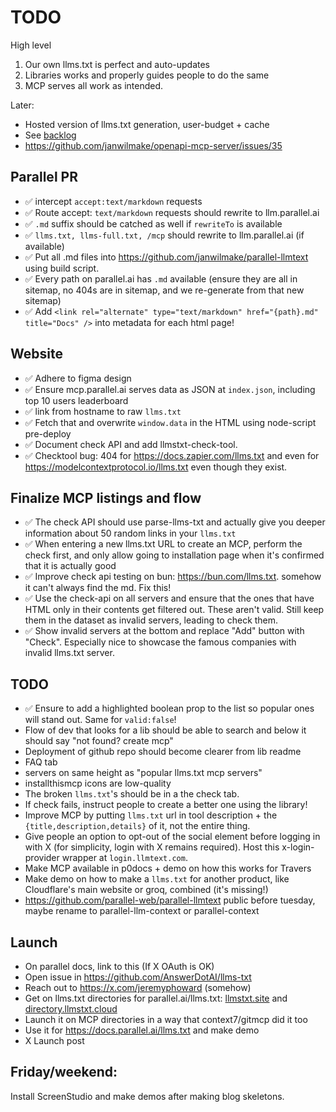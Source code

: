 # TODO

High level

1. Our own llms.txt is perfect and auto-updates
2. Libraries works and properly guides people to do the same
3. MCP serves all work as intended.

Later:

- Hosted version of llms.txt generation, user-budget + cache
- See [backlog](BACKLOG.md)
- https://github.com/janwilmake/openapi-mcp-server/issues/35

## Parallel PR

- ✅ intercept `accept:text/markdown` requests
- ✅ Route accept: `text/markdown` requests should rewrite to llm.parallel.ai
- ✅ `.md` suffix should be catched as well if `rewriteTo` is available
- ✅ `llms.txt, llms-full.txt, /mcp` should rewrite to llm.parallel.ai (if available)
- ✅ Put all .md files into https://github.com/janwilmake/parallel-llmtext using build script.
- ✅ Every path on parallel.ai has `.md` available (ensure they are all in sitemap, no 404s are in sitemap, and we re-generate from that new sitemap)
- ✅ Add `<link rel="alternate" type="text/markdown" href="{path}.md" title="Docs" />` into metadata for each html page!

## Website

- ✅ Adhere to figma design
- ✅ Ensure mcp.parallel.ai serves data as JSON at `index.json`, including top 10 users leaderboard
- ✅ link from hostname to raw `llms.txt`
- ✅ Fetch that and overwrite `window.data` in the HTML using node-script pre-deploy
- ✅ Document check API and add llmstxt-check-tool.
- ✅ Checktool bug: 404 for https://docs.zapier.com/llms.txt and even for https://modelcontextprotocol.io/llms.txt even though they exist.

## Finalize MCP listings and flow

- ✅ The check API should use parse-llms-txt and actually give you deeper information about 50 random links in your `llms.txt`
- ✅ When entering a new llms.txt URL to create an MCP, perform the check first, and only allow going to installation page when it's confirmed that it is actually good
- ✅ Improve check api testing on bun: https://bun.com/llms.txt. somehow it can't always find the md. Fix this!
- ✅ Use the check-api on all servers and ensure that the ones that have HTML only in their contents get filtered out. These aren't valid. Still keep them in the dataset as invalid servers, leading to check them.
- ✅ Show invalid servers at the bottom and replace "Add" button with "Check". Especially nice to showcase the famous companies with invalid llms.txt server.

## TODO

- ✅ Ensure to add a highlighted boolean prop to the list so popular ones will stand out. Same for `valid:false`!
- Flow of dev that looks for a lib should be able to search and below it should say "not found? create mcp"
- Deployment of github repo should become clearer from lib readme
- FAQ tab
- servers on same height as "popular llms.txt mcp servers"
- installthismcp icons are low-quality
- The broken `llms.txt`'s should be in a the check tab.
- If check fails, instruct people to create a better one using the library!
- Improve MCP by putting `llms.txt` url in tool description + the `{title,description,details}` of it, not the entire thing.
- Give people an option to opt-out of the social element before logging in with X (for simplicity, login with X remains required). Host this x-login-provider wrapper at `login.llmtext.com`.
- Make MCP available in p0docs + demo on how this works for Travers
- Make demo on how to make a `llms.txt` for another product, like Cloudflare's main website or groq, combined (it's missing!)
- https://github.com/parallel-web/parallel-llmtext public before tuesday, maybe rename to parallel-llm-context or parallel-context

## Launch

- On parallel docs, link to this (If X OAuth is OK)
- Open issue in https://github.com/AnswerDotAI/llms-txt
- Reach out to https://x.com/jeremyphoward (somehow)
- Get on llms.txt directories for parallel.ai/llms.txt: [llmstxt.site](https://llmstxt.site/) and [directory.llmstxt.cloud](https://directory.llmstxt.cloud/)
- Launch it on MCP directories in a way that context7/gitmcp did it too
- Use it for https://docs.parallel.ai/llms.txt and make demo
- X Launch post

## Friday/weekend:

Install ScreenStudio and make demos after making blog skeletons.
